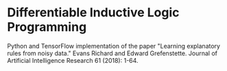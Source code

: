 # Differentiable Inductive Logic Programming

Python and TensorFlow implementation of the paper "Learning explanatory rules from noisy data." Evans Richard and Edward Grefenstette. Journal of Artificial Intelligence Research 61 (2018): 1-64.
